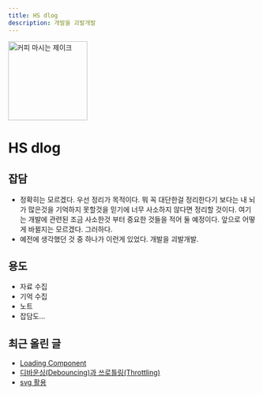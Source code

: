 ```yaml
---
title: HS dlog
description: 개발을 괴발개발
---
```


<img src="https://github.com/haksoo0918.png" class="rounded margin-bottom--md" alt="커피 마시는 제이크" width="160" height="160" />

# HS dlog

## 잡담

- 정확히는 모르겠다. 우선 정리가 목적이다. 뭐 꼭 대단한걸 정리한다기 보다는 내 뇌가 많은것을 기억하지 못할것을 믿기에 너무 사소하지 않다면 정리할 것이다. 여기는 개발에 관련된 조금 사소한것 부터 중요한 것들을 적어 둘 예정이다. 앞으로 어떻게 바뀔지는 모르겠다. 그러하다.
- 예전에 생각했던 것 중 하나가 이런게 있었다. 개발을 괴발개발.

## 용도

- 자료 수집
- 기억 수집
- 노트
- 잡담도...

## 최근 올린 글

- [Loading Component](/docs/React-Components/loading)
- [디바운싱(Debouncing)과 쓰로틀링(Throttling)](/blog/debouncing-throttling)
- [svg 활용](/docs/React-Components/svg)
